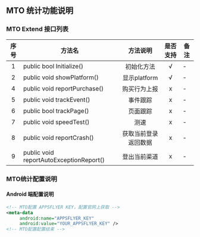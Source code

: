 ## MTO 统计功能说明

### MTO Extend 接口列表

| 序号 | 方法名 | 方法说明 | 是否支持 | 备注 |
| :--: | -- |:-------: | :-----: | -- |
| 1 | public bool Initialize() | 初始化方法 | √ | - |
| 2 | public void showPlatform() | 显示platform | √ | - |
| 4 | public void reportPurchase() | 购买行为上报 | x | - |
| 5 | public void trackEvent() | 事件跟踪 | x | - |
| 6 | public bool trackPage() | 页面跟踪 | x | - |
| 7 | public void speedTest() | 测速 | x | - |
| 8 | public void reportCrash() | 获取当前登录返回数据 | x | - | 
| 9 | public void reportAutoExceptionReport() | 登出当前渠道 | x | - |


### MTO统计配置说明

 #### Android 端配置说明
 ``` xml
 <!-- MTO配置 APPSFLYER KEY，配置官网上获取 --> 
 <meta-data
      android:name="APPSFLYER_KEY"
      android:value="YOUR_APPSFLYER_KEY" />
<!-- MTO配置配置结束 -->
 ```